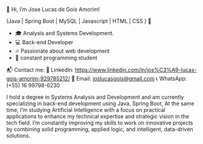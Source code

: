 👋 Hi, I’m Jose Lucas de Gois Amorim!

(Java | Spring Boot | MySQL | Javascript | HTML | CSS ) 🚀

* 🎓 Analysis and Systems Development.
* 💻 Back-end Developer
* 🔥 Passionate about web development
* 🎯 constant programming student


📬 Contact me:
💼 LinkedIn: https://www.linkedin.com/in/jos%C3%A9-lucas-gois-amorim-929785212/
📧 Email: joslucasgois@gmail.com
📞 WhatsApp: (+55) 16 99798-6230

I hold a degree in Systems Analysis and Development and am currently specializing in back-end development using Java, Spring Boot, At the same time, I’m studying Artificial Intelligence with a focus on practical applications to enhance my technical expertise and strategic vision in the tech field. I’m constantly improving my skills to work on innovative projects by combining solid programming, applied logic, and intelligent, data-driven solutions.
